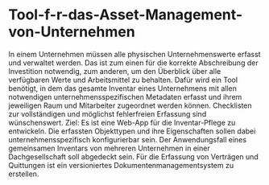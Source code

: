 # Tool-f-r-das-Asset-Management-von-Unternehmen
 In einem Unternehmen müssen alle physischen Unternehmenswerte erfasst und verwaltet werden. Das ist zum einen für die korrekte Abschreibung der Investition notwendig, zum anderen, um den Überblick über alle verfügbaren Werte und Arbeitsmittel zu behalten. Dafür wird ein Tool benötigt, in dem das gesamte Inventar eines Unternehmens mit allen notwendigen unternehmensspezifischen Metadaten erfasst und ihrem jeweiligen Raum und Mitarbeiter zugeordnet werden können. Checklisten zur vollständigen und möglichst fehlerfreien Erfassung sind wünschenswert.
Ziel: Es ist eine Web-App für die Inventar-Pflege zu entwickeln. Die erfassten Objekttypen und ihre Eigenschaften sollen dabei unternehmensspezifisch konfigurierbar sein. Der Anwendungsfall eines gemeinsamen Inventars von mehreren Unternehmen in einer Dachgesellschaft soll abgedeckt sein. Für die Erfassung von Verträgen und Quittungen ist ein versioniertes Dokumentenmanagementsystem zu erstellen.
